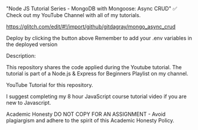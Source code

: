"Node JS Tutorial Series - MongoDB with Mongoose: Async CRUD"
✅ Check out my YouTube Channel with all of my tutorials.

https://glitch.com/edit/#!/import/github/gitdagray/mongo_async_crud

Deploy by clicking the button above Remember to add your .env variables in the deployed version

Description:

This repository shares the code applied during the Youtube tutorial. The tutorial is part of a Node.js & Express for Beginners Playlist on my channel.

YouTube Tutorial for this repository.

I suggest completing my 8 hour JavaScript course tutorial video if you are new to Javascript.

Academic Honesty
DO NOT COPY FOR AN ASSIGNMENT - Avoid plagiargism and adhere to the spirit of this Academic Honesty Policy.